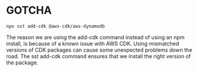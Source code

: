 # GOTCHA

`npx sst add-cdk @aws-cdk/aws-dynamodb`

The reason we are using the add-cdk command instead of using an npm install, is because of a known issue with AWS CDK. Using mismatched versions of CDK packages can cause some unexpected problems down the road. The sst add-cdk command ensures that we install the right version of the package.
